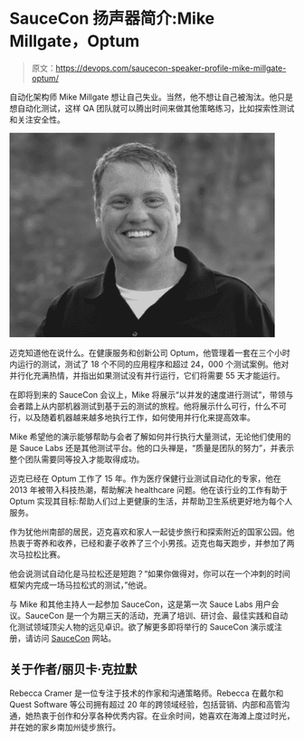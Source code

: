 # SauceCon 扬声器简介:Mike Millgate，Optum

> 原文：<https://devops.com/saucecon-speaker-profile-mike-millgate-optum/>

自动化架构师 Mike Millgate 想让自己失业。当然，他不想让自己被淘汰。他只是想自动化测试，这样 QA 团队就可以腾出时间来做其他策略练习，比如探索性测试和关注安全性。

![](img/eb64e856d3cb1da3c3b6fa8a35737031.png)

迈克知道他在说什么。在健康服务和创新公司 Optum，他管理着一套在三个小时内运行的测试，测试了 18 个不同的应用程序和超过 24，000 个测试案例。他对并行化充满热情，并指出如果测试没有并行运行，它们将需要 55 天才能运行。

在即将到来的 SauceCon 会议上，Mike 将展示“以并发的速度进行测试”，带领与会者踏上从内部机器测试到基于云的测试的旅程。他将展示什么可行，什么不可行，以及随着机器越来越多地执行工作，如何使用并行化来提高效率。

Mike 希望他的演示能够帮助与会者了解如何并行执行大量测试，无论他们使用的是 Sauce Labs 还是其他测试平台。他的口头禅是，“质量是团队的努力”，并表示整个团队需要同等投入才能取得成功。

迈克已经在 Optum 工作了 15 年。作为医疗保健行业测试自动化的专家，他在 2013 年被带入科技热潮，帮助解决 healthcare 问题。他在该行业的工作有助于 Optum 实现其目标:帮助人们过上更健康的生活，并帮助卫生系统更好地为每个人服务。

作为犹他州南部的居民，迈克喜欢和家人一起徒步旅行和探索附近的国家公园。他热衷于寄养和收养，已经和妻子收养了三个小男孩。迈克也每天跑步，并参加了两次马拉松比赛。

他会说测试自动化是马拉松还是短跑？“如果你做得对，你可以在一个冲刺的时间框架内完成一场马拉松式的测试，”他说。

与 Mike 和其他主持人一起参加 SauceCon，这是第一次 Sauce Labs 用户会议。SauceCon 是一个为期三天的活动，充满了培训、研讨会、最佳实践和自动化测试领域顶尖人物的远见卓识。欲了解更多即将举行的 SauceCon 演示或注册，请访问 [SauceCon](http://saucecon.com) 网站。

## 关于作者/丽贝卡·克拉默

Rebecca Cramer 是一位专注于技术的作家和沟通策略师。Rebecca 在戴尔和 Quest Software 等公司拥有超过 20 年的跨领域经验，包括营销、内部和高管沟通，她热衷于创作和分享各种优秀内容。在业余时间，她喜欢在海滩上度过时光，并在她的家乡南加州徒步旅行。